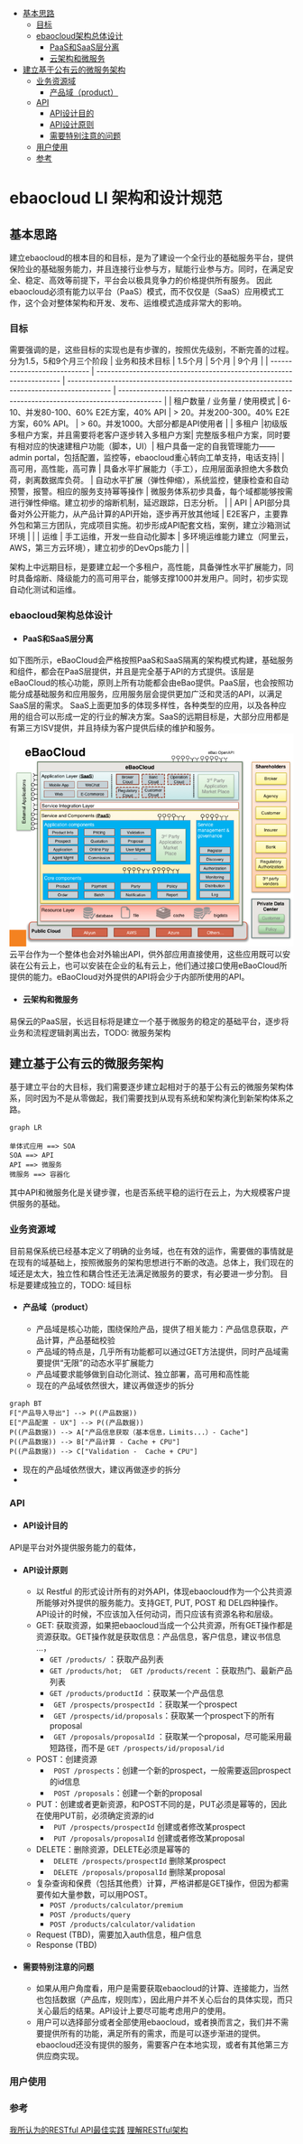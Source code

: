 
<!-- toc orderedList:0 depthFrom:2 depthTo:4 -->

* [基本思路](#基本思路)
  * [目标](#目标)
  * [ebaocloud架构总体设计](#ebaocloud架构总体设计)
    * [PaaS和SaaS层分离](#paas和saas层分离)
    * [云架构和微服务](#云架构和微服务)
* [建立基于公有云的微服务架构](#建立基于公有云的微服务架构)
  * [业务资源域](#业务资源域)
    * [产品域（product）](#产品域product)
  * [API](#api)
    * [API设计目的](#api设计目的)
    * [API设计原则](#api设计原则)
    * [需要特别注意的问题](#需要特别注意的问题)
  * [用户使用](#用户使用)
  * [参考](#参考)

<!-- tocstop -->


ebaocloud LI 架构和设计规范
================
## 基本思路
建立ebaocloud的根本目的和目标，是为了建设一个全行业的基础服务平台，提供保险业的基础服务能力，并且连接行业参与方，赋能行业参与方。同时，在满足安全、稳定、高效等前提下，平台会以极具竞争力的价格提供所有服务。
因此ebaocloud必须有能力以平台（PaaS）模式，而不仅仅是（SaaS）应用模式工作，这个会对整体架构和开发、发布、运维模式造成非常大的影响。

### 目标
需要强调的是，这些目标的实现也是有步骤的，按照优先级别，不断完善的过程。分为1.5，5和9个月三个阶段
|        业务和技术目标        |                               1.5个月                                |                                           5个月                                            |                                           9个月                                            |
| ---------------------------- | -------------------------------------------------------------------- | ------------------------------------------------------------------------------------------ | ------------------------------------------------------------------------------------------ |
| 租户数量 / 业务量 / 使用模式 | 6-10、并发80-100、60% E2E方案，40% API                               | > 20。并发200-300。40% E2E方案，60% API。                                                  | > 60。并发1000。大部分都是API使用者                                                        |
| 多租户 |初级版多租户方案，并且需要将老客户逐步转入多租户方案| 完整版多租户方案，同时要有相对应的快速建租户功能（脚本，UI）| 租户具备一定的自我管理能力——admin portal，包括配置，监控等，ebaocloud重心转向工单支持，电话支持|
| 高可用，高性能，高可靠       | 具备水平扩展能力（手工），应用层面承担绝大多数负荷，剥离数据库负荷。 | 自动水平扩展（弹性伸缩），系统监控，健康检查和自动预警，报警。相应的服务支持幂等操作       | 微服务体系初步具备，每个域都能够按需进行弹性伸缩。建立初步的熔断机制，延迟跟踪，日志分析。 |
| API                          | API部分具备对外公开能力，从产品计算的API开始，逐步再开放其他域       | E2E客户，主要靠外包和第三方团队，完成项目实施。初步形成API配套文档，案例，建立沙箱测试环境 |                                                                                            |
| 运维                         | 手工运维，开发一些自动化脚本                                         | 多环境运维能力建立（阿里云，AWS，第三方云环境），建立初步的DevOps能力                      |                                                                                            |

架构上中远期目标，是要建立起一个多租户，高性能，具备弹性水平扩展能力，同时具备熔断、降级能力的高可用平台，能够支撑1000并发用户。同时，初步实现自动化测试和运维。

### ebaocloud架构总体设计
- #### PaaS和SaaS层分离
如下图所示，eBaoCloud会严格按照PaaS和SaaS隔离的架构模式构建，基础服务和组件，都会在PaaS层提供，并且是完全基于API的方式提供。该层是eBaoCloud的核心功能，原则上所有功能都会由eBao提供。PaaS层，也会按照功能分成基础服务和应用服务，应用服务层会提供更加广泛和灵活的API，以满足SaaS层的需求。
SaaS上面更加多的体现多样性，各种类型的应用，以及各种应用的组合可以形成一定的行业的解决方案。SaaS的远期目标是，大部分应用都是有第三方ISV提供，并且持续为客户提供后续的维护和服务。
![architecture](../assets/ebaocloud-architeture.png)
云平台作为一个整体也会对外输出API，供外部应用直接使用，这些应用既可以安装在公有云上，也可以安装在企业的私有云上，他们通过接口使用eBaoCloud所提供的能力。eBaoCloud对外提供的API将会少于内部所使用的API。

- #### 云架构和微服务
易保云的PaaS层，长远目标将是建立一个基于微服务的稳定的基础平台，逐步将业务和流程逻辑剥离出去，TODO: 微服务架构

## 建立基于公有云的微服务架构
基于建立平台的大目标，我们需要逐步建立起相对于的基于公有云的微服务架构体系，同时因为不是从零做起，我们需要找到从现有系统和架构演化到新架构体系之路。
```mermaid
graph LR

单体式应用 ==> SOA
SOA ==> API
API ==> 微服务
微服务 ==> 容器化
```
其中API和微服务化是关键步骤，也是否系统平稳的运行在云上，为大规模客户提供服务的基础。

### 业务资源域
目前易保系统已经基本定义了明确的业务域，也在有效的运作，需要做的事情就是在现有的域基础上，按照微服务的架构思想进行不断的改造。总体上，我们现在的域还是太大，独立性和耦合性还无法满足微服务的要求，有必要进一步分割。
目标是要建成独立的，TODO: 域目标


- #### 产品域（product）
  - 产品域是核心功能，围绕保险产品，提供了相关能力：产品信息获取，产品计算，产品基础校验
  - 产品域的特点是，几乎所有功能都可以通过GET方法提供，同时产品域需要提供“无限”的动态水平扩展能力
  - 产品域要求能够做到自动化测试、独立部署，高可用和高性能
  - 现在的产品域依然很大，建议再做逐步的拆分
``` mermaid
graph BT
F["产品导入导出"] --> P((产品数据))
E["产品配置 - UX"] --> P((产品数据))
P((产品数据)) --> A["产品信息获取（基本信息，Limits...）- Cache"]
P((产品数据)) --> B["产品计算 - Cache + CPU"]
P((产品数据)) --> C["Validation -  Cache + CPU"]
```
  - 现在的产品域依然很大，建议再做逐步的拆分
  -


### API
- #### API设计目的

API是平台对外提供服务能力的载体，

- #### API设计原则
  - 以 Restful 的形式设计所有的对外API，体现ebaocloud作为一个公共资源所能够对外提供的服务能力。支持GET, PUT, POST 和 DEL四种操作。API设计的时候，不应该加入任何动词，而只应该有资源名称和层级。
  - GET: 获取资源，如果把ebaocloud当成一个公共资源，所有GET操作都是资源获取。GET操作就是获取信息：产品信息，客户信息，建议书信息 ...，
    - ` GET /products/ ` ：获取产品列表
    - ` GET /products/hot;  GET /products/recent ` ：获取热门、最新产品列表
    - ` GET /products/productId ` ：获取某一个产品信息
    - ` GET /prospects/prospectId` ：获取某一个prospect
    - ` GET /prospects/id/proposals`：获取某一个prospect下的所有proposal
    - ` GET /proposals/proposalId` ：获取某一个proposal，尽可能采用最短路径，而不是 `GET /prospects/id/proposal/id`
  - POST：创建资源
    - ` POST /prospects`：创建一个新的prospect，一般需要返回prospect的id信息
    - ` POST /proposals`：创建一个新的proposal
  - PUT：创建或者更新资源，和POST不同的是，PUT必须是幂等的，因此在使用PUT前，必须确定资源的id
    - ` PUT /prospects/prospectId` 创建或者修改某prospect
    - ` PUT /proposals/proposalId` 创建或者修改某proposal
  - DELETE：删除资源，DELETE必须是幂等的
    - ` DELETE /prospects/prospectId` 删除某prospect
    - ` DELETE /proposals/proposalId` 删除某proposal
  - 复杂查询和保费（包括其他费）计算，严格讲都是GET操作，但因为都需要传如大量参数，可以用POST。
    - ` POST /products/calculator/premium `
    - ` POST /products/query `
    - ` POST /products/calculator/validation `
  - Request (TBD)，需要加入auth信息，租户信息
  - Response (TBD)
- #### 需要特别注意的问题
  - 如果从用户角度看，用户是需要获取ebaocloud的计算、连接能力，当然也包括数据（产品库，规则库），因此用户并不关心后台的具体实现，而只关心最后的结果。API设计上要尽可能考虑用户的使用。
  - 用户可以选择部分或者全部使用ebaocloud，或者换而言之，我们并不需要提供所有的功能，满足所有的需求，而是可以逐步渐进的提供。ebaocloud还没有提供的服务，需要客户在本地实现，或者有其他第三方供应商实现。


### 用户使用

### 参考
[我所认为的RESTful API最佳实践](http://www.scienjus.com/my-restful-api-best-practices/)
[理解RESTful架构](http://www.ruanyifeng.com/blog/2011/09/restful.html)
